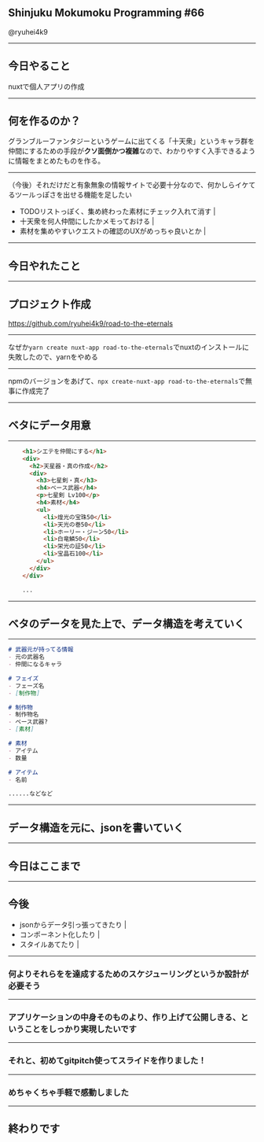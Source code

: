 ## Shinjuku Mokumoku Programming #66

@ryuhei4k9

---

## 今日やること
nuxtで個人アプリの作成

---

## 何を作るのか？
グランブルーファンタジーというゲームに出てくる「十天衆」というキャラ群を仲間にするための手段が**クソ面倒かつ複雑**なので、わかりやすく入手できるように情報をまとめたものを作る。

---

（今後）それだけだと有象無象の情報サイトで必要十分なので、何かしらイケてるツールっぽさを出せる機能を足したい

- TODOリストっぽく、集め終わった素材にチェック入れて消す |
- 十天衆を何人仲間にしたかメモっておける |
- 素材を集めやすいクエストの確認のUXがめっちゃ良いとか |

---

## 今日やれたこと

---

## プロジェクト作成
https://github.com/ryuhei4k9/road-to-the-eternals

---

なぜか`yarn create nuxt-app road-to-the-eternals`でnuxtのインストールに失敗したので、yarnをやめる

---

npmのバージョンをあげて、`npx create-nuxt-app road-to-the-eternals`で無事に作成完了

---

## ベタにデータ用意

---

```html
    <h1>シエテを仲間にする</h1>
    <div>
      <h2>天星器・真の作成</h2>
      <div>
        <h3>七星剣・真</h3>
        <h4>ベース武器</h4>
        <p>七星剣 Lv100</p>
        <h4>素材</h4>
        <ul>
          <li>煌光の宝珠50</li>
          <li>天光の巻50</li>
          <li>ホーリー・ジーン50</li>
          <li>白竜鱗50</li>
          <li>栄光の証50</li>
          <li>宝晶石100</li>
        </ul>
      </div>
    </div>

    ...
```

---

## ベタのデータを見た上で、データ構造を考えていく

---

```md
# 武器元が持ってる情報
- 元の武器名
- 仲間になるキャラ

# フェイズ
- フェーズ名
- [制作物]

# 制作物
- 制作物名
- ベース武器?
- [素材]

# 素材
- アイテム
- 数量

# アイテム
- 名前

......などなど
```

---

## データ構造を元に、jsonを書いていく

---

## 今日はここまで

---

## 今後
- jsonからデータ引っ張ってきたり |
- コンポーネント化したり |
- スタイルあてたり |

---

### 何よりそれらをを達成するためのスケジューリングというか設計が必要そう

---

### アプリケーションの中身そのものより、作り上げて公開しきる、ということをしっかり実現したいです

---

### それと、初めてgitpitch使ってスライドを作りました！

---

### めちゃくちゃ手軽で感動しました

---

## 終わりです